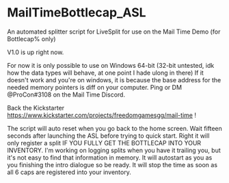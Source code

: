 # MailTimeBottlecap_ASL
An automated splitter script for LiveSplit for use on the Mail Time Demo (for Bottlecap% only)

V1.0 is up right now.

For now it is only possible to use on Windows 64-bit (32-bit untested, idk how the data types will behave, at one point I hade ulong in there)
If it doesn't work and you're on windows, it is because the base address for the needed memory pointers is diff on your computer. Ping or DM @ProCon#3108 on the Mail Time Discord.

Back the Kickstarter https://www.kickstarter.com/projects/freedomgamesgg/mail-time !

The script will auto reset when you go back to the home screen. Wait fifteen seconds after launching the ASL before trying to quick start. Right it will
only register a split IF YOU FULLY GET THE BOTTLECAP INTO YOUR INVENTORY. I'm working on logging splits when you have it trailing you, but it's not easy to find
that information in memory. It will autostart as you as you finishing the intro dialogue so be ready. It will stop the time as soon as all 6 caps are registered into your inventory.
